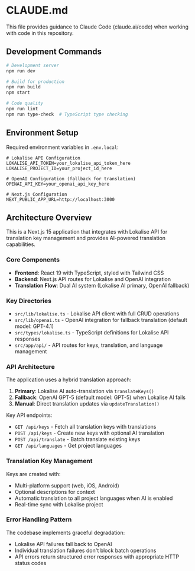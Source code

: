 # CLAUDE.md

This file provides guidance to Claude Code (claude.ai/code) when working with code in this repository.

## Development Commands

```bash
# Development server
npm run dev

# Build for production
npm run build
npm start  

# Code quality
npm run lint
npm run type-check  # TypeScript type checking
```

## Environment Setup

Required environment variables in `.env.local`:

```env
# Lokalise API Configuration
LOKALISE_API_TOKEN=your_lokalise_api_token_here
LOKALISE_PROJECT_ID=your_project_id_here

# OpenAI Configuration (fallback for translation)
OPENAI_API_KEY=your_openai_api_key_here

# Next.js Configuration
NEXT_PUBLIC_APP_URL=http://localhost:3000
```

## Architecture Overview

This is a Next.js 15 application that integrates with Lokalise API for translation key management and provides AI-powered translation capabilities.

### Core Components

- **Frontend**: React 19 with TypeScript, styled with Tailwind CSS
- **Backend**: Next.js API routes for Lokalise and OpenAI integration
- **Translation Flow**: Dual AI system (Lokalise AI primary, OpenAI fallback)

### Key Directories

- `src/lib/lokalise.ts` - Lokalise API client with full CRUD operations
- `src/lib/openai.ts` - OpenAI integration for fallback translation (default model: GPT-4.1)
- `src/types/lokalise.ts` - TypeScript definitions for Lokalise API responses
- `src/app/api/` - API routes for keys, translation, and language management

### API Architecture

The application uses a hybrid translation approach:

1. **Primary**: Lokalise AI auto-translation via `translateKeys()`
2. **Fallback**: OpenAI GPT-5 (default model: GPT-5) when Lokalise AI fails
3. **Manual**: Direct translation updates via `updateTranslation()`

Key API endpoints:
- `GET /api/keys` - Fetch all translation keys with translations
- `POST /api/keys` - Create new keys with optional AI translation
- `POST /api/translate` - Batch translate existing keys
- `GET /api/languages` - Get project languages

### Translation Key Management

Keys are created with:
- Multi-platform support (web, iOS, Android)  
- Optional descriptions for context
- Automatic translation to all project languages when AI is enabled
- Real-time sync with Lokalise project

### Error Handling Pattern

The codebase implements graceful degradation:
- Lokalise API failures fall back to OpenAI
- Individual translation failures don't block batch operations
- API errors return structured error responses with appropriate HTTP status codes